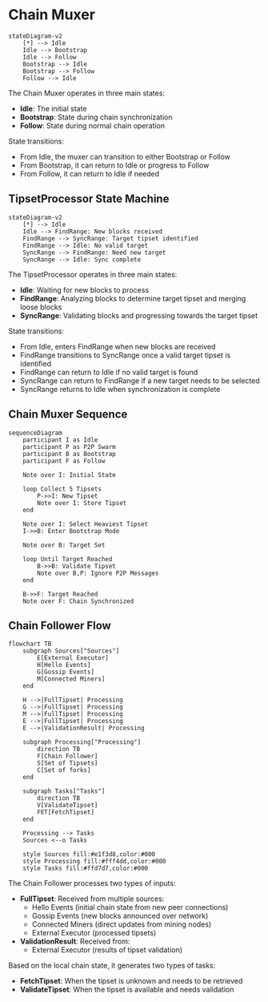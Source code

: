 # Chain Muxer

```mermaid
stateDiagram-v2
    [*] --> Idle
    Idle --> Bootstrap
    Idle --> Follow
    Bootstrap --> Idle
    Bootstrap --> Follow
    Follow --> Idle
```

The Chain Muxer operates in three main states:
- **Idle**: The initial state
- **Bootstrap**: State during chain synchronization
- **Follow**: State during normal chain operation

State transitions:
- From Idle, the muxer can transition to either Bootstrap or Follow
- From Bootstrap, it can return to Idle or progress to Follow
- From Follow, it can return to Idle if needed

## TipsetProcessor State Machine

```mermaid
stateDiagram-v2
    [*] --> Idle
    Idle --> FindRange: New blocks received
    FindRange --> SyncRange: Target tipset identified
    FindRange --> Idle: No valid target
    SyncRange --> FindRange: Need new target
    SyncRange --> Idle: Sync complete
```

The TipsetProcessor operates in three main states:
- **Idle**: Waiting for new blocks to process
- **FindRange**: Analyzing blocks to determine target tipset and merging loose blocks
- **SyncRange**: Validating blocks and progressing towards the target tipset

State transitions:
- From Idle, enters FindRange when new blocks are received
- FindRange transitions to SyncRange once a valid target tipset is identified
- FindRange can return to Idle if no valid target is found
- SyncRange can return to FindRange if a new target needs to be selected
- SyncRange returns to Idle when synchronization is complete

## Chain Muxer Sequence

```mermaid
sequenceDiagram
    participant I as Idle
    participant P as P2P Swarm
    participant B as Bootstrap
    participant F as Follow

    Note over I: Initial State
    
    loop Collect 5 Tipsets
        P->>I: New Tipset
        Note over I: Store Tipset
    end
    
    Note over I: Select Heaviest Tipset
    I->>B: Enter Bootstrap Mode
    
    Note over B: Target Set
    
    loop Until Target Reached
        B->>B: Validate Tipset
        Note over B,P: Ignore P2P Messages
    end
    
    B->>F: Target Reached
    Note over F: Chain Synchronized
```

## Chain Follower Flow

```mermaid
flowchart TB
    subgraph Sources["Sources"]
        E[External Executor]
        H[Hello Events]
        G[Gossip Events]
        M[Connected Miners]
    end
    
    H -->|FullTipset| Processing
    G -->|FullTipset| Processing
    M -->|FullTipset| Processing
    E -->|FullTipset| Processing
    E -->|ValidationResult| Processing

    subgraph Processing["Processing"]
        direction TB
        F[Chain Follower]
        S[Set of Tipsets]
        C[Set of forks]
    end

    subgraph Tasks["Tasks"]
        direction TB
        V[ValidateTipset]
        FET[FetchTipset]
    end

    Processing --> Tasks
    Sources <--o Tasks

    style Sources fill:#e1f3d8,color:#000
    style Processing fill:#fff4dd,color:#000
    style Tasks fill:#ffd7d7,color:#000
```

The Chain Follower processes two types of inputs:
- **FullTipset**: Received from multiple sources:
  - Hello Events (initial chain state from new peer connections)
  - Gossip Events (new blocks announced over network)
  - Connected Miners (direct updates from mining nodes)
  - External Executor (processed tipsets)
- **ValidationResult**: Received from:
  - External Executor (results of tipset validation)

Based on the local chain state, it generates two types of tasks:
- **FetchTipset**: When the tipset is unknown and needs to be retrieved
- **ValidateTipset**: When the tipset is available and needs validation

